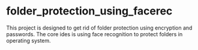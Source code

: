 # folder_protection_using_facerec
This project is designed to get rid of folder protection using encryption and passwords. The core ides is using face recognition to protect folders in operating system. 
